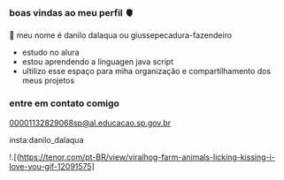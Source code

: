 ### boas vindas ao meu perfil 🫀
👋
meu nome é danilo dalaqua ou giussepecadura-fazendeiro

- estudo no alura
- estou aprendendo a linguagen java script
- ultilizo esse espaço para miha organização e compartilhamento dos meus projetos

### entre em contato comigo

00001132829068sp@al.educacao.sp.gov.br

insta:danilo_dalaqua

!.[(https://tenor.com/pt-BR/view/viralhog-farm-animals-licking-kissing-i-love-you-gif-12091575]

